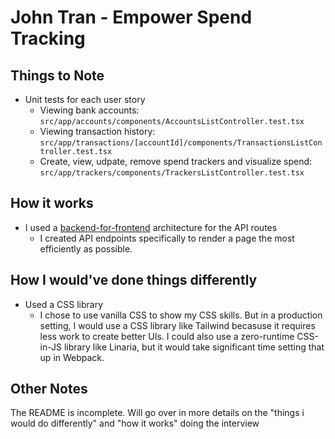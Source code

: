 # John Tran - Empower Spend Tracking

## Things to Note

- Unit tests for each user story
  - Viewing bank accounts: `src/app/accounts/components/AccountsListController.test.tsx`
  - Viewing transaction history: `src/app/transactions/[accountId]/components/TransactionsListController.test.tsx`
  - Create, view, udpate, remove spend trackers and visualize spend: `src/app/trackers/components/TrackersListController.test.tsx`

## How it works

- I used a [backend-for-frontend](https://learn.microsoft.com/en-us/azure/architecture/patterns/backends-for-frontends) architecture for the API routes
  - I created API endpoints specifically to render a page the most efficiently as possible.

## How I would've done things differently

- Used a CSS library
  - I chose to use vanilla CSS to show my CSS skills. But in a production setting, I would use a CSS library like Tailwind becasuse it requires less work to create better UIs. I could also use a zero-runtime CSS-in-JS library like Linaria, but it would take significant time setting that up in Webpack.

## Other Notes

The README is incomplete. Will go over in more details on the "things i would do differently" and "how it works" doing the interview
